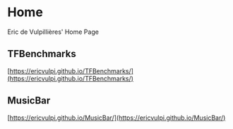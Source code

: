 # Home

Eric de Vulpillières' Home Page

## TFBenchmarks

[https://ericvulpi.github.io/TFBenchmarks/](https://ericvulpi.github.io/TFBenchmarks/)

## MusicBar

[https://ericvulpi.github.io/MusicBar/](https://ericvulpi.github.io/MusicBar/)


